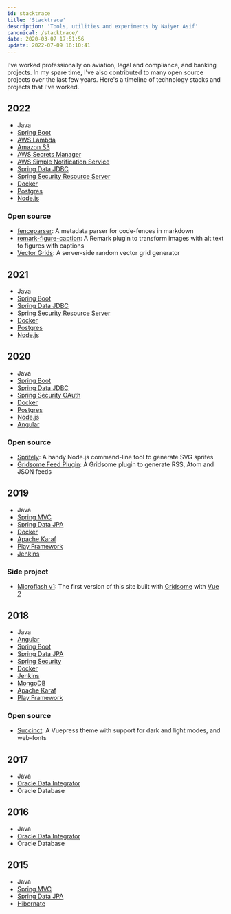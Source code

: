 ```yaml
---
id: stacktrace
title: 'Stacktrace'
description: 'Tools, utilities and experiments by Naiyer Asif'
canonical: /stacktrace/
date: 2020-03-07 17:51:56
update: 2022-07-09 16:10:41
---
```


I've worked professionally on aviation, legal and compliance, and banking projects. In my spare time, I've also contributed to many open source projects over the last few years. Here's a timeline of technology stacks and projects that I've worked.

## 2022

- Java
- [Spring Boot](https://github.com/spring-projects/spring-boot)
- [AWS Lambda](https://aws.amazon.com/lambda/)
- [Amazon S3](https://aws.amazon.com/s3/)
- [AWS Secrets Manager](https://aws.amazon.com/secrets-manager/)
- [AWS Simple Notification Service](https://aws.amazon.com/sns/)
- [Spring Data JDBC](https://github.com/spring-projects/spring-data-relational)
- [Spring Security Resource Server](https://github.com/spring-projects/spring-security/tree/main/oauth2/oauth2-resource-server)
- [Docker](https://www.docker.com/)
- [Postgres](https://www.postgresql.org/)
- [Node.js](https://nodejs.org/en/)

### Open source

- [fenceparser](https://github.com/Microflash/fenceparser): A metadata parser for code-fences in markdown
- [remark-figure-caption](https://github.com/Microflash/remark-figure-caption): A Remark plugin to transform images with alt text to figures with captions
- [Vector Grids](https://github.com/Microflash/vector-grids): A server-side random vector grid generator

## 2021

- Java
- [Spring Boot](https://github.com/spring-projects/spring-boot)
- [Spring Data JDBC](https://github.com/spring-projects/spring-data-relational)
- [Spring Security Resource Server](https://github.com/spring-projects/spring-security/tree/main/oauth2/oauth2-resource-server)
- [Docker](https://www.docker.com/)
- [Postgres](https://www.postgresql.org/)
- [Node.js](https://nodejs.org/en/)

## 2020

- Java
- [Spring Boot](https://github.com/spring-projects/spring-boot)
- [Spring Data JDBC](https://github.com/spring-projects/spring-data-relational)
- [Spring Security OAuth](https://github.com/spring-attic/spring-security-oauth)
- [Docker](https://www.docker.com/)
- [Postgres](https://www.postgresql.org/)
- [Node.js](https://nodejs.org/en/)
- [Angular](https://github.com/angular/angular)

### Open source

- [Spritely](https://github.com/Microflash/spritely): A handy Node.js command-line tool to generate SVG sprites
- [Gridsome Feed Plugin](https://github.com/Microflash/gridsome-plugin-feed): A Gridsome plugin to generate RSS, Atom and JSON feeds

## 2019

- Java
- [Spring MVC](https://github.com/spring-projects/spring-framework)
- [Spring Data JPA](https://github.com/spring-projects/spring-data-jpa)
- [Docker](https://www.docker.com/)
- [Apache Karaf](https://karaf.apache.org/)
- [Play Framework](https://github.com/playframework/playframework)
- [Jenkins](https://www.jenkins.io/)

### Side project

- [Microflash v1](https://github.com/Microflash/site.v1): The first version of this site built with [Gridsome](https://github.com/gridsome/gridsome) with [Vue 2](https://github.com/vuejs/vue)

## 2018

- Java
- [Angular](https://github.com/angular/angular)
- [Spring Boot](https://github.com/spring-projects/spring-boot)
- [Spring Data JPA](https://github.com/spring-projects/spring-data-jpa)
- [Spring Security](https://github.com/spring-projects/spring-security)
- [Docker](https://www.docker.com/)
- [Jenkins](https://www.jenkins.io/)
- [MongoDB](https://www.mongodb.com/)
- [Apache Karaf](https://karaf.apache.org/)
- [Play Framework](https://github.com/playframework/playframework)

### Open source

- [Succinct](https://succinct.mflash.dev/): A Vuepress theme with support for dark and light modes, and web-fonts

## 2017

- Java
- [Oracle Data Integrator](https://www.oracle.com/in/middleware/technologies/data-integrator.html)
- Oracle Database

## 2016

- Java
- [Oracle Data Integrator](https://www.oracle.com/in/middleware/technologies/data-integrator.html)
- Oracle Database

## 2015

- Java
- [Spring MVC](https://github.com/spring-projects/spring-framework)
- [Spring Data JPA](https://github.com/spring-projects/spring-data-jpa)
- [Hibernate](https://github.com/hibernate/hibernate-orm)
